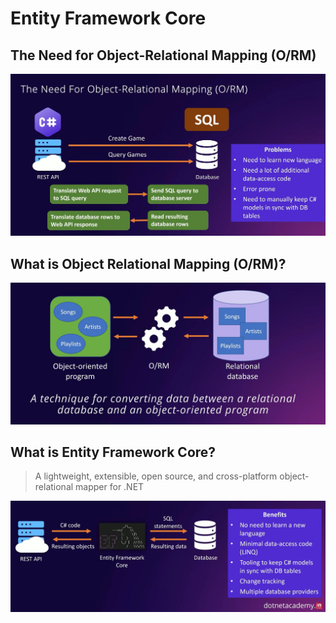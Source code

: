 # Entity Framework Core

## The Need for Object-Relational Mapping (O/RM)
![Image](./images/16-orm.png)


## What is Object Relational Mapping (O/RM)?
![Image](./images/17-what-is-orm.png)

## What is Entity Framework Core?
> A lightweight, extensible, open source, and cross-platform object-relational mapper for .NET

![Image](./images/18-entity-framework-core.png) 